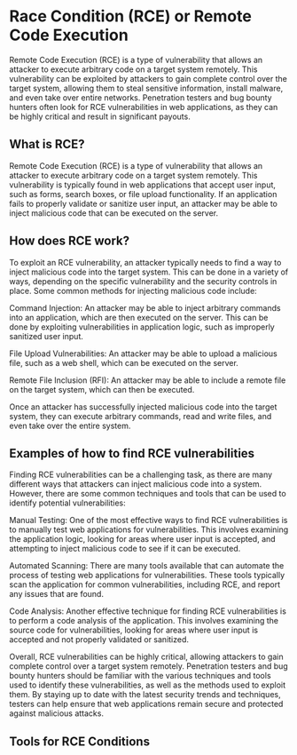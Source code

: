 # Race Condition (RCE) or Remote Code Execution

Remote Code Execution (RCE) is a type of vulnerability that allows an attacker to execute arbitrary code on a target system remotely. This vulnerability can be exploited by attackers to gain complete control over the target system, allowing them to steal sensitive information, install malware, and even take over entire networks. Penetration testers and bug bounty hunters often look for RCE vulnerabilities in web applications, as they can be highly critical and result in significant payouts.

## What is RCE?

Remote Code Execution (RCE) is a type of vulnerability that allows an attacker to execute arbitrary code on a target system remotely. This vulnerability is typically found in web applications that accept user input, such as forms, search boxes, or file upload functionality. If an application fails to properly validate or sanitize user input, an attacker may be able to inject malicious code that can be executed on the server.

## How does RCE work?

To exploit an RCE vulnerability, an attacker typically needs to find a way to inject malicious code into the target system. This can be done in a variety of ways, depending on the specific vulnerability and the security controls in place. Some common methods for injecting malicious code include:

Command Injection: An attacker may be able to inject arbitrary commands into an application, which are then executed on the server. This can be done by exploiting vulnerabilities in application logic, such as improperly sanitized user input.

File Upload Vulnerabilities: An attacker may be able to upload a malicious file, such as a web shell, which can be executed on the server.

Remote File Inclusion (RFI): An attacker may be able to include a remote file on the target system, which can then be executed.

Once an attacker has successfully injected malicious code into the target system, they can execute arbitrary commands, read and write files, and even take over the entire system.

## Examples of how to find RCE vulnerabilities

Finding RCE vulnerabilities can be a challenging task, as there are many different ways that attackers can inject malicious code into a system. However, there are some common techniques and tools that can be used to identify potential vulnerabilities:

Manual Testing: One of the most effective ways to find RCE vulnerabilities is to manually test web applications for vulnerabilities. This involves examining the application logic, looking for areas where user input is accepted, and attempting to inject malicious code to see if it can be executed.

Automated Scanning: There are many tools available that can automate the process of testing web applications for vulnerabilities. These tools typically scan the application for common vulnerabilities, including RCE, and report any issues that are found.

Code Analysis: Another effective technique for finding RCE vulnerabilities is to perform a code analysis of the application. This involves examining the source code for vulnerabilities, looking for areas where user input is accepted and not properly validated or sanitized.

Overall, RCE vulnerabilities can be highly critical, allowing attackers to gain complete control over a target system remotely. Penetration testers and bug bounty hunters should be familiar with the various techniques and tools used to identify these vulnerabilities, as well as the methods used to exploit them. By staying up to date with the latest security trends and techniques, testers can help ensure that web applications remain secure and protected against malicious attacks.

## Tools for RCE Conditions